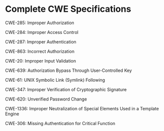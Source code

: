 

# Complete CWE Specifications

CWE-285: Improper Authorization

CWE-284: Improper Access Control

CWE-287: Improper Authentication

CWE-863: Incorrect Authorization

CWE-20: Improper Input Validation

CWE-639: Authorization Bypass Through User-Controlled Key

CWE-61: UNIX Symbolic Link (Symlink) Following

CWE-347: Improper Verification of Cryptographic Signature

CWE-620: Unverified Password Change

CWE-1336: Improper Neutralization of Special Elements Used in a Template Engine

CWE-306: Missing Authentication for Critical Function